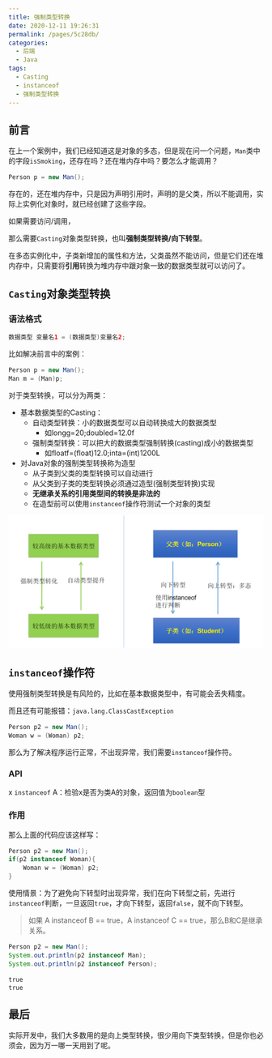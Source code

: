 ```yaml
---
title: 强制类型转换
date: 2020-12-11 19:26:31
permalink: /pages/5c28db/
categories:
  - 后端
  - Java
tags:
  - Casting
  - instanceof
  - 强制类型转换
---
```

## 前言
在上一个案例中，我们已经知道这是对象的多态，但是现在问一个问题，`Man`类中的字段`isSmoking`，还存在吗？还在堆内存中吗？要怎么才能调用？

```java
Person p = new Man();
```

存在的，还在堆内存中，只是因为声明引用时，声明的是父类，所以不能调用，实际上实例化对象时，就已经创建了这些字段。

如果需要访问/调用，

那么需要`Casting`对象类型转换，也叫**强制类型转换/向下转型**。

在多态实例化中，子类新增加的属性和方法，父类虽然不能访问，但是它们还在堆内存中，只需要将**引用**转换为堆内存中跟对象一致的数据类型就可以访问了。





## `Casting`对象类型转换



### 语法格式

```java
数据类型 变量名1 = (数据类型)变量名2;
```

比如解决前言中的案例：

```java
Person p = new Man();
Man m = (Man)p;
```



对于类型转换，可以分为两类：

- 基本数据类型的Casting：
  - 自动类型转换：小的数据类型可以自动转换成大的数据类型
    - 如longg=20;doubled=12.0f
  - 强制类型转换：可以把大的数据类型强制转换(casting)成小的数据类型
    - 如floatf=(float)12.0;inta=(int)1200L
- 对Java对象的强制类型转换称为造型
  - 从子类到父类的类型转换可以自动进行
  - 从父类到子类的类型转换必须通过造型(强制类型转换)实现
  - **无继承关系的引用类型间的转换是非法的**
  - 在造型前可以使用`instanceof`操作符测试一个对象的类型



![image-20201211193226810](https://raw.githubusercontent.com/SaulJWu/images/main/20201211193226.png)



## `instanceof`操作符

使用强制类型转换是有风险的，比如在基本数据类型中，有可能会丢失精度。

而且还有可能报错：`java.lang.ClassCastException`

~~~java
Person p2 = new Man();
Woman w = (Woman) p2;
~~~

那么为了解决程序运行正常，不出现异常，我们需要`instanceof`操作符。

### API

x `instanceof` A：检验x是否为类A的对象，返回值为`boolean`型

### 作用

那么上面的代码应该这样写：

```java
Person p2 = new Man();
if(p2 instanceof Woman){
	Woman w = (Woman) p2;
}
```

使用情景：为了避免向下转型时出现异常，我们在向下转型之前，先进行`instanceof`判断，一旦返回`true`，才向下转型，返回`false`，就不向下转型。



> 如果 A instanceof B == true，A instanceof  C == true，那么B和C是继承关系。

~~~java
Person p2 = new Man();
System.out.println(p2 instanceof Man);
System.out.println(p2 instanceof Person);
~~~

```
true
true
```



## 最后

实际开发中，我们大多数用的是向上类型转换，很少用向下类型转换，但是你也必须会，因为万一哪一天用到了呢。